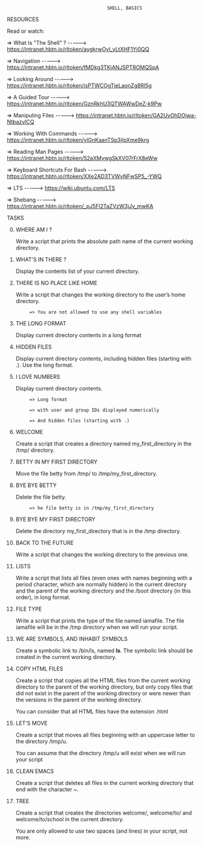                                          SHELL, BASICS


RESOURCES


Read or watch:

=> What Is "The Shell" ?  ----->  https://intranet.hbtn.io/rltoken/aygkrwOyI_yLtXHF1Yj0QQ

=> Navigation  ----->  https://intranet.hbtn.io/rltoken/fMDkg3TKjANJSPTROMQSpA

=> Looking Around  ----->  https://intranet.hbtn.io/rltoken/isPTWCOgTjeLaonZg8Rl5g

=> A Guided Tour  ----->  https://intranet.hbtn.io/rltoken/GznRkhU3QTWAWwDeZ-k9Pw

=> Manipuling Files  ----->  https://intranet.hbtn.io/rltoken/GA2UvOhDOjwa-NtbazvlCQ

=> Working With Commands  ----->  https://intranet.hbtn.io/rltoken/ylGnKaanTSp3jIpXme9krg

=> Reading Man Pages  ----->  https://intranet.hbtn.io/rltoken/52aXMywgSkXV07rFrX8eWw

=> Keyboard Shortcuts For Bash  ----->  https://intranet.hbtn.io/rltoken/XXe2AD3TVWvNFwSP5_-YWQ

=> LTS  ----->  https://wiki.ubuntu.com/LTS

=> Shebang  ----->  https://intranet.hbtn.io/rltoken/_pJ5Fl2TaZVzW3jJy_mwKA


TASKS


0. WHERE AM I ?

   Write a script that prints the absolute path name of the current working directory.


1. WHAT'S IN THERE ?

   Display the contents list of your current directory.


2. THERE IS NO PLACE LIKE HOME

   Write a script that changes the working directory to the user’s home directory.

            => You are not allowed to use any shell variables


3. THE LONG FORMAT

   Display current directory contents in a long format


4. HIDDEN FILES

   Display current directory contents, including hidden files (starting with .). Use the long format.


5. I LOVE NUMBERS

   Display current directory contents.

            => Long format

            => with user and group IDs displayed numerically

            => And hidden files (starting with .)


6. WELCOME

   Create a script that creates a directory named my_first_directory in the /tmp/ directory.


7. BETTY IN MY FIRST DIRECTORY

   Move the file betty from /tmp/ to /tmp/my_first_directory.


8. BYE BYE BETTY

   Delete the file betty.

            => he file betty is in /tmp/my_first_directory


9. BYE BYE MY FIRST DIRECTORY

   Delete the directory my_first_directory that is in the /tmp directory.


10. BACK TO THE FUTURE

    Write a script that changes the working directory to the previous one.


11. LISTS

    Write a script that lists all files (even ones with names beginning with a period character, which are normally hidden) in the current directory and the parent of the working directory and the /boot directory (in this order), in long format.


12. FILE TYPE

    Write a script that prints the type of the file named iamafile. The file iamafile will be in the /tmp directory when we will run your script.


13. WE ARE SYMBOLS, AND INHABIT SYMBOLS

    Create a symbolic link to /bin/ls, named __ls__. The symbolic link should be created in the current working directory.


14. COPY HTML FILES

    Create a script that copies all the HTML files from the current working directory to the parent of the working directory, but only copy files that did not exist in the parent of the working directory or were newer than the versions in the parent of the working directory.

    You can consider that all HTML files have the extension .html


15. LET'S MOVE

    Create a script that moves all files beginning with an uppercase letter to the directory /tmp/u.

    You can assume that the directory /tmp/u will exist when we will run your script


16. CLEAN EMACS

    Create a script that deletes all files in the current working directory that end with the character ~.


17. TREE

    Create a script that creates the directories welcome/, welcome/to/ and welcome/to/school in the current directory.

    You are only allowed to use two spaces (and lines) in your script, not more.

